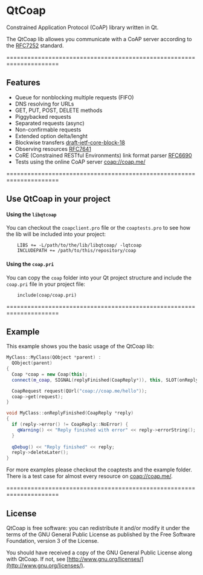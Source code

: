 # QtCoap

Constrained Application Protocol (CoAP) library written in Qt.

The QtCoap lib allowes you communicate with a CoAP server according to the [RFC7252](https://tools.ietf.org/html/rfc7252) standard.

=====================================================================
## Features

* Queue for nonblocking multiple requests (FIFO)
* DNS resolving for URLs
* GET, PUT, POST, DELETE methods
* Piggybacked requests
* Separated requests (async)
* Non-confirmable requests
* Extended option delta/lenght
* Blockwise transfers [draft-ietf-core-block-18](https://tools.ietf.org/html/draft-ietf-core-block-18)
* Observing resources [RFC7641](https://tools.ietf.org/html/rfc7641)
* CoRE (Constrained RESTful Environments) link format parser [RFC6690](http://tools.ietf.org/html/rfc6690)
* Tests using the online CoAP server [coap://coap.me/](http://coap.me/)

=====================================================================
## Use QtCoap in your project

#### Using the `libqtcoap`

You can checkout the `coapclient.pro` file or the `coaptests.pro` to see how the lib will be included into your project:

        LIBS += -L/path/to/the/lib/libqtcoap/ -lqtcoap
        INCLUDEPATH += /path/to/this/repository/coap

#### Using the `coap.pri`

You can copy the `coap` folder into your Qt project structure and include the `coap.pri` file in your project file:

        include(coap/coap.pri)

=====================================================================
## Example
This example shows you the basic usage of the QtCoap lib:

```cpp
MyClass::MyClass(QObject *parent) : 
  QObject(parent)
{
  Coap *coap = new Coap(this);
  connect(m_coap, SIGNAL(replyFinished(CoapReply*)), this, SLOT(onReplyFinished(CoapReply*)));

  CoapRequest request(QUrl("coap://coap.me/hello"));
  coap->get(request);
}
```

```cpp
void MyClass::onReplyFinished(CoapReply *reply)
{
  if (reply->error() != CoapReply::NoError) {
    qWarning() << "Reply finished with error" << reply->errorString();
  }
  
  qDebug() << "Reply finished" << reply;
  reply->deleteLater();
}
```

For more examples please checkout the coaptests and the example folder. There is a test case for almost every resource on [coap://coap.me/](http://coap.me/).

=====================================================================
## License

QtCoap is free software: you can redistribute it and/or modify it under the terms of the GNU General Public License as published by the Free Software Foundation, version 3 of the License. 

You should have received a copy of the GNU General Public License along with QtCoap. If not, see [http://www.gnu.org/licenses/](http://www.gnu.org/licenses/). 

